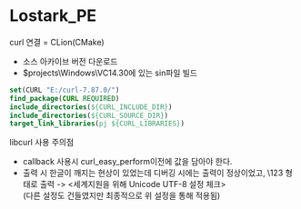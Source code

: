 # Lostark_PE

curl 연결 = CLion(CMake)
 - 소스 아카이브 버전 다운로드
 - $projects\Windows\VC14.30에 있는 sin파일 빌드
 
 ``` cmake
set(CURL "E:/curl-7.87.0/")
find_package(CURL REQUIRED)
include_directories(${CURL_INCLUDE_DIR})
include_directories(${CURL_SOURCE_DIR})
target_link_libraries(pj ${CURL_LIBRARIES})
 ```
  
 libcurl 사용 주의점
  - callback 사용시 curl_easy_perform이전에 값을 담아야 한다.
  - 출력 시 한글이 깨지는 현상이 있었는데 디버깅 시에는 출력이 정상이었고, \123 형태로 출력 -> <세계지원을 위해 Unicode UTF-8 설정 체크><br>
    (다른 설정도 건들였지만 최종적으로 위 설정을 통해 적용됨)
